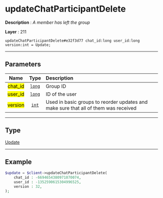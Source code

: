 # updateChatParticipantDelete

**Description** : *A member has left the group*

**Layer** : 211

```tl
updateChatParticipantDelete#e32f3d77 chat_id:long user_id:long version:int = Update;
```

---

## Parameters

| Name | Type | Description |
| :---: | :---: | :--- |
| <mark>chat_id</mark> | [`long`](type/long) | Group ID |
| <mark>user_id</mark> | [`long`](type/long) | ID of the user |
| <mark>version</mark> | [`int`](type/int) | Used in basic groups to reorder updates and make sure that all of them was received |

---

## Type

[Update](type/Update)

---

## Example

```php
$update = $client->updateChatParticipantDelete(
	chat_id : -6694654380971070074,
	user_id : -1352590615304996525,
	version : 32,
);
```